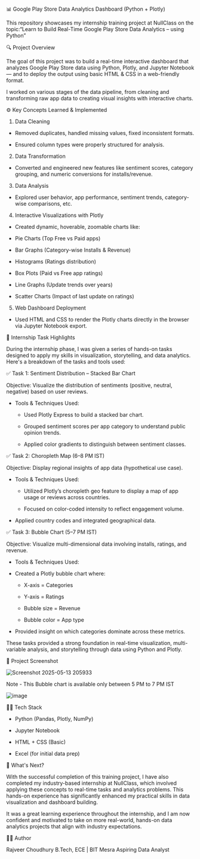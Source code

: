 📊 Google Play Store Data Analytics Dashboard (Python + Plotly)

This repository showcases my internship training project at NullClass on the topic:“Learn to Build Real-Time Google Play Store Data Analytics – using Python”

🔍 Project Overview

The goal of this project was to build a real-time interactive dashboard that analyzes Google Play Store data using Python, Plotly, and Jupyter Notebook — and to deploy the output using basic HTML & CSS in a web-friendly format.

I worked on various stages of the data pipeline, from cleaning and transforming raw app data to creating visual insights with interactive charts.

⚙️ Key Concepts Learned & Implemented

1) Data Cleaning

- Removed duplicates, handled missing values, fixed inconsistent formats.

- Ensured column types were properly structured for analysis.

2) Data Transformation

- Converted and engineered new features like sentiment scores, category grouping, and numeric conversions for installs/revenue.

3) Data Analysis

- Explored user behavior, app performance, sentiment trends, category-wise comparisons, etc.

4) Interactive Visualizations with Plotly

- Created dynamic, hoverable, zoomable charts like:

- Pie Charts (Top Free vs Paid apps)

- Bar Graphs (Category-wise Installs & Revenue)

- Histograms (Ratings distribution)

- Box Plots (Paid vs Free app ratings)

- Line Graphs (Update trends over years)

- Scatter Charts (Impact of last update on ratings)

5) Web Dashboard Deployment

- Used HTML and CSS to render the Plotly charts directly in the browser via Jupyter Notebook export.

🧪 Internship Task Highlights

During the internship phase, I was given a series of hands-on tasks designed to apply my skills in visualization, storytelling, and data analytics. Here's a breakdown of the tasks and tools used:

✅ Task 1: Sentiment Distribution – Stacked Bar Chart

Objective: Visualize the distribution of sentiments (positive, neutral, negative) based on user reviews.

- Tools & Techniques Used:

  - Used Plotly Express to build a stacked bar chart.

  - Grouped sentiment scores per app category to understand public opinion trends.

  - Applied color gradients to distinguish between sentiment classes.

✅ Task 2: Choropleth Map (6–8 PM IST)

Objective: Display regional insights of app data (hypothetical use case).

- Tools & Techniques Used:

  - Utilized Plotly’s choropleth geo feature to display a map of app usage or reviews across countries.

  - Focused on color-coded intensity to reflect engagement volume.

- Applied country codes and integrated geographical data.

✅ Task 3: Bubble Chart (5–7 PM IST)

Objective: Visualize multi-dimensional data involving installs, ratings, and revenue.

- Tools & Techniques Used:

- Created a Plotly bubble chart where:

  - X-axis = Categories

  - Y-axis = Ratings

  - Bubble size = Revenue

  - Bubble color = App type

- Provided insight on which categories dominate across these metrics.

These tasks provided a strong foundation in real-time visualization, multi-variable analysis, and storytelling through data using Python and Plotly.

📸 Project Screenshot

![Screenshot 2025-05-13 205933](https://github.com/user-attachments/assets/9192d0e0-4e31-4050-a1d5-73b1776e33de)

Note - This Bubble chart is available only between 5 PM to 7 PM IST

![image](https://github.com/user-attachments/assets/8d550399-e91a-4bc6-8e3c-a534f2693982)


🧑‍💻 Tech Stack

- Python (Pandas, Plotly, NumPy)

- Jupyter Notebook

- HTML + CSS (Basic)

- Excel (for initial data prep)

🏁 What's Next?

With the successful completion of this training project, I have also completed my industry-based internship at NullClass, which involved applying these concepts to real-time tasks and analytics problems. This hands-on experience has significantly enhanced my practical skills in data visualization and dashboard building.

It was a great learning experience throughout the internship, and I am now confident and motivated to take on more real-world, hands-on data analytics projects that align with industry expectations.

👨‍🎓 Author

Rajveer Choudhury 
B.Tech, ECE | BIT Mesra 
Aspiring Data Analyst


